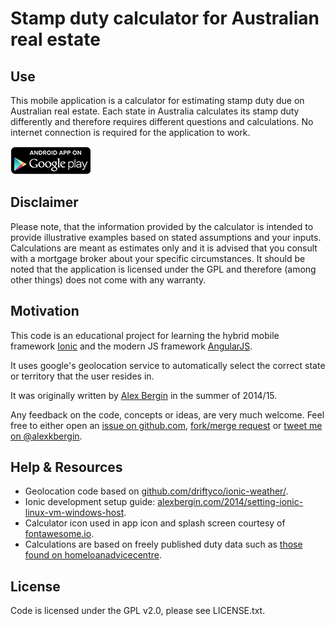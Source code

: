 # Stamp duty calculator for Australian real estate

## Use
This mobile application is a calculator for estimating stamp duty due on Australian real estate. Each state in Australia calculates its stamp duty differently and therefore requires different questions and calculations. No internet connection is required for the application to work.

[![Android app on Google Play](https://github.com/alexkb/sdc/raw/master/resources/en_app_rgb_wo_45.png)](https://play.google.com/store/apps/details?id=com.akbweb.sdc)

## Disclaimer
Please note, that the information provided by the calculator is intended to provide illustrative examples based on stated assumptions and your inputs. Calculations are meant as estimates only and it is advised that you consult with a mortgage broker about your specific circumstances. It should be noted that the application is licensed under the GPL and therefore (among other things) does not come with any warranty.

## Motivation

This code is an educational project for learning the hybrid mobile framework [Ionic](http://ionicframework.com) and the modern JS framework [AngularJS](http://angularjs.org).

It uses google's geolocation service to automatically select the correct state or territory that the user resides in.

It was originally written by [Alex Bergin](http://alexbergin.com) in the summer of 2014/15.

Any feedback on the code, concepts or ideas, are very much welcome. Feel free to either open an [issue on github.com](https://github.com/alexkb/sdc/issues), [fork/merge request](https://github.com/alexkb/sdc/fork) or [tweet me on @alexkbergin](https://twitter.com/alexbergin).

## Help & Resources

 * Geolocation code based on [github.com/driftyco/ionic-weather/](https://github.com/driftyco/ionic-weather/).
 * Ionic development setup guide: [alexbergin.com/2014/setting-ionic-linux-vm-windows-host](http://alexbergin.com/2014/setting-ionic-linux-vm-windows-host).
 * Calculator icon used in app icon and splash screen courtesy of [fontawesome.io](http://fortawesome.github.io/Font-Awesome/).
 * Calculations are based on freely published duty data such as [those found on homeloanadvicecentre](http://www.homeloanadvicecentre.com.au/tools/fhogandstampduty.php).

## License

Code is licensed under the GPL v2.0, please see LICENSE.txt.

